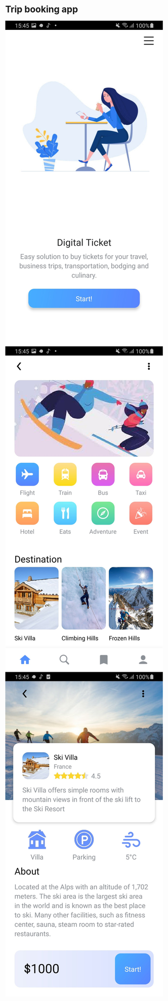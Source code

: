 # Trip booking app
![alt text](https://raw.githubusercontent.com/FamManh/rn-trip-booking-app/master/images/bb4a7765bf054b5b1214.jpg "onboarding screen")
![alt text](https://raw.githubusercontent.com/FamManh/rn-trip-booking-app/master/images/ee1f2e39e65912074b48.jpg "Home screen")
![alt text](https://raw.githubusercontent.com/FamManh/rn-trip-booking-app/master/images/0070a3bf68df9c81c5ce.jpg "Destination detail screen")